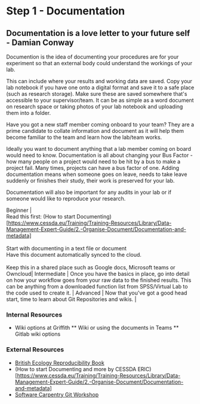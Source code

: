 # Step 1 - Documentation

## Documentation is a love letter to your future self - Damian Conway

Documention is the idea of documenting your procedures are for your experiment so that an external body could understand the workings of your lab. 

This can include where your results and working data are saved. Copy your lab notebook if you have one onto a digital format and save it to a safe place (such as research storage). Make sure these are saved somewhere that's accessible to your supervisor/team. It can be as simple as a word document on research space or taking photos of your lab notebook and uploading them into a folder. 

Have you got a new staff member coming onboard to your team? They are a prime candidate to collate information and document as it will help them become familiar to the team and learn how the lab/team works.

Ideally you want to document anything that a lab member coming on board would need to know. Documentation is all about changing your Bus Factor - how many people on a project would need to be hit by a bus to make a project fail. Many times, projects can have a bus factor of one. Adding documentation means when someone goes on leave, needs to take leave suddenly or finishes their study, their work is preserved for your lab.

Documentation will also be important for any audits in your lab or if someone would like to reproduce your research.

 Beginner |  <br/>Read this first: (How to start Documenting)[https://www.cessda.eu/Training/Training-Resources/Library/Data-Management-Expert-Guide/2.-Organise-Document/Documentation-and-metadata]<br/><br/>Start with documenting in a text file or document<br/> Have this document automatically synced to the cloud.<br/><br/> Keep this in a shared place such as Google docs, Microsoft teams or Owncloud|
 Intermediate | Once you have the basics in place, go into detail on how your workflow goes from your raw data to the finished results. This can be anything from a downloaded function list from SPSS/Virtual Lab to the code used to create it. |
 Advanced | Now that you've got a good head start, time to learn about Git Repositories and wikis.  |

### Internal Resources
* Wiki options at Griffith
** Wiki or using the documents in Teams
** Gitlab wiki options

### External Resources
* [British Ecology Reproducibility Book](https://www.britishecologicalsociety.org/wp-content/uploads/2017/12/guide-to-reproducible-code.pdf)
* (How to start Documenting and more by CESSDA ERIC)[https://www.cessda.eu/Training/Training-Resources/Library/Data-Management-Expert-Guide/2.-Organise-Document/Documentation-and-metadata]
* [Software Carpentry Git Workshop](https://swcarpentry.github.io/git-novice/)

